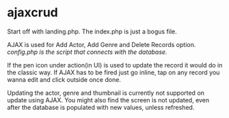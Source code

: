 # ajaxcrud

Start off with landing.php. The index.php is just a bogus file.


AJAX is used for Add Actor, Add Genre and Delete Records option. *config.php is the script that connects with the database.* 

If the pen icon under action(in UI) is used to update the record it would do in the classic way. If AJAX has to be fired just go inline, tap on any record you wanna edit and click outside once done.

Updating the actor, genre and thumbnail is currently not supported on update using AJAX. You might also find the screen is not updated, even after the database is populated with new values, unless refreshed.

